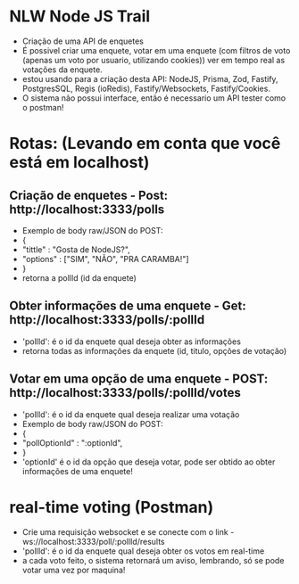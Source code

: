 # NLW Node JS Trail
+ Criação de uma API de enquetes
+ É possivel criar uma enquete, votar em uma enquete (com filtros de voto (apenas um voto por usuario, utilizando cookies)) ver em tempo real as votações da enquete.
+ estou usando para a criação desta API: NodeJS, Prisma, Zod, Fastify, PostgresSQL, Regis (ioRedis), Fastify/Websockets, Fastify/Cookies.
+ O sistema não possui interface, então é necessario um API tester como o postman!
# Rotas: (Levando em conta que você está em localhost)
## Criação de enquetes - Post: http://localhost:3333/polls
+ Exemplo de body raw/JSON do POST:
+ {
+   "tittle" : "Gosta de NodeJS?",
+   "options" : ["SIM", "NÃO", "PRA CARAMBA!"]
+ }
+ retorna a pollId (id da enquete)
## Obter informações de uma enquete - Get: http://localhost:3333/polls/:pollId 
+ 'pollId': é o id da enquete qual deseja obter as informações
+ retorna todas as informações da enquete (id, titulo, opções de votação)
## Votar em uma opção de uma enquete - POST: http://localhost:3333/polls/:pollId/votes
+ 'pollId': é o id da enquete qual deseja realizar uma votação
+ Exemplo de body raw/JSON do POST:
+ {
+   "pollOptionId" : ":optionId",
+ }
+ 'optionId' é o id da opção que deseja votar, pode ser obtido ao obter informações de uma enquete!
# real-time voting (Postman)
+ Crie uma requisição websocket e se conecte com o link - ws://localhost:3333/poll/:pollId/results
+ 'pollId': é o id da enquete qual deseja obter os votos em real-time
+ a cada voto feito, o sistema retornará um aviso, lembrando, só se pode votar uma vez por maquina!
